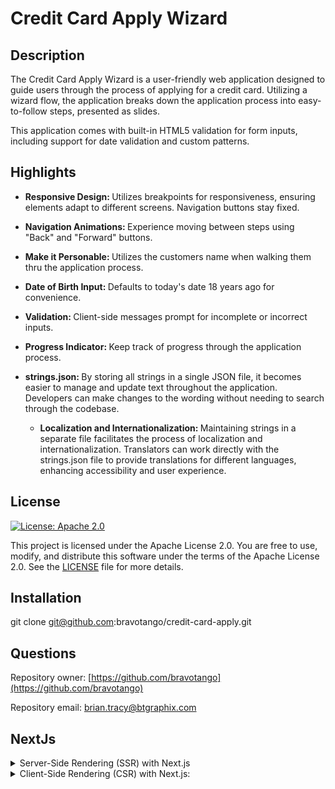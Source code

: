# Credit Card Apply Wizard



## Description
  
  The Credit Card Apply Wizard is a user-friendly web application designed to guide users through the process of applying for a credit card. Utilizing a wizard flow, the application breaks down the application process into easy-to-follow steps, presented as slides.

This application comes with built-in HTML5 validation for form inputs, including support for date validation and custom patterns.

## Highlights
  
- <strong>Responsive Design: </strong>Utilizes breakpoints for responsiveness, ensuring elements adapt to different screens. Navigation buttons stay fixed.

- <strong>Navigation Animations: </strong> Experience moving between steps using "Back" and "Forward" buttons.

- <strong>Make it Personable: </strong>Utilizes the customers name when walking them thru the application process.

- <strong>Date of Birth Input: </strong>Defaults to today's date 18 years ago for convenience.

- <strong>Validation: </strong>Client-side messages prompt for incomplete or incorrect inputs.

- <strong>Progress Indicator: </strong>Keep track of progress through the application process.

- <strong>strings.json: </strong>By storing all strings in a single JSON file, it becomes easier to manage and update text throughout the application. Developers can make changes to the wording without needing to search through the codebase.
  - <strong>Localization and Internationalization: </strong>Maintaining strings in a separate file facilitates the process of localization and internationalization. Translators can work directly with the strings.json file to provide translations for different languages, enhancing accessibility and user experience.
  
## License

[![License: Apache 2.0](https://img.shields.io/badge/License-Apache%202.0-blue.svg)](https://opensource.org/licenses/Apache-2.0)

This project is licensed under the Apache License 2.0. You are free to use, modify, and distribute this software under the terms of the Apache License 2.0. See the [LICENSE](https://spdx.org/licenses/Apache-2.0.html) file for more details.

## Installation
  
  git clone git@github.com:bravotango/credit-card-apply.git

## Questions

  Repository owner:
  [https://github.com/bravotango](https://github.com/bravotango)

  Repository email: 
  <a href="mailto:brian.tracy@btgraphix.com">brian.tracy@btgraphix.com</a>

  ## NextJs
<details>

<summary>Server-Side Rendering (SSR) with Next.js</summary>

- Generating HTML content on the server before sending it to the client's browser. 
- SSR offers SEO benefits, faster initial page loads, and improved support for users on slow connections.

Next.js allows you to render pages on the server before sending them to the client's browser. When a user requests a page, the server generates the HTML content dynamically, including any data fetched from external sources or APIs. This pre-rendered HTML is then sent to the client, where it is displayed to the user. SSR offers several advantages, including improved search engine optimization (SEO), faster initial page loads, and better support for users with slow internet connections or devices.
</details>



<details>

<summary>Client-Side Rendering (CSR) with Next.js:</summary>

In addition to server-side rendering, Next.js also supports client-side rendering, where pages are rendered directly in the user's browser using JavaScript. With CSR, the initial page load consists of a minimal HTML shell, followed by JavaScript execution that fetches data and renders the page dynamically. This approach offers greater interactivity and flexibility, as pages can be updated without reloading the entire page. However, CSR may result in slower initial page loads, especially for content-heavy applications or pages with complex UI components.

Next.js provides developers with the flexibility to choose between server-side rendering, client-side rendering, or a hybrid approach based on the specific requirements of their project. This flexibility enables developers to optimize rendering performance and deliver a seamless user experience tailored to their application's needs.

</details>


